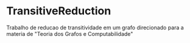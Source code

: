 # TransitiveReduction
Trabalho de reducao de transitividade em um grafo direcionado para a materia de "Teoria dos Grafos e Computabilidade"
